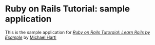 # Ruby on Rails Tutorial: sample application

This is the sample application for
[*Ruby on Rails Tutoraial: Learn Rails by Example*](http://railstutorial.org)
by [Michael Hartl](http://michaelhartl.com)